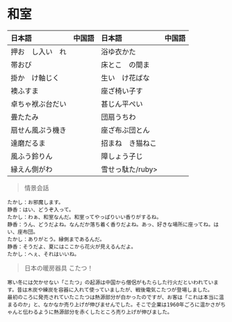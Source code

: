 # 和室

| 日本語                        | 中国語 | 日本語                        | 中国語 |
| :---------------------------- | :----- | :---------------------------- | :----- |
| <ruby>押お　し入い　れ</ruby> |        | <ruby>浴ゆ衣かた</ruby>       |        |
| <ruby>帯おび</ruby>           |        | <ruby>床とこ　の間ま　</ruby> |        |
| <ruby>掛か　け軸じく</ruby>   |        | <ruby>生い　け花ばな</ruby>   |        |
| <ruby>襖ふすま</ruby>         |        | <ruby>座ざ椅い子す</ruby>     |        |
| <ruby>卓ちゃ袱ぶ台だい</ruby> |        | <ruby>甚じん平ぺい</ruby>     |        |
| <ruby>畳たたみ</ruby>         |        | <ruby>団扇うちわ</ruby>       |        |
| <ruby>扇せん風ぷう機き</ruby> |        | <ruby>座ざ布ぶ団とん</ruby>   |        |
| <ruby>達磨だるま</ruby>       |        | <ruby>招まね　き猫ねこ</ruby> |        |
| <ruby>風ふう鈴りん</ruby>     |        | <ruby>障しょう子じ</ruby>     |        |
| <ruby>縁えん側がわ</ruby>     |        | <ruby>雪せっ駄た/ruby>        |        |

> 情景会話

```text
たかし：お邪魔します。
静香：はい、どうぞ入って。
たかし：わぁ、和室なんだ。和室ってやっぱりいい香りがするね。
静香：うん、どうだよね。なんだか落ち着く香りだよね。あっ、好きな場所に座ってね。はい、座布団。
たかし：ありがとう。縁側まであるんだ。
静香：そうだよ、夏にはここから花火が見えるんだよ。
たかし：へぇ、それはいいね。
```

> 日本の暖房器具 こたつ！

```text
寒い冬には欠かせない「こたつ」の起源は中国から僧侶がもたらした行火だといわれています。昔は木炭や練炭を容器に入れて使っていましたが、戦後電気こたつが登場しました。
最初のころに発売されていたこたつは熱源部分が白かったのですが、お客は「これは本当に温まるのか」と、なかなか売り上げが伸びませんでした。そこで企業は1960年ごろに温かさがちゃんと伝わるように熱源部分を赤くしたところ売り上げが伸びました。
```
